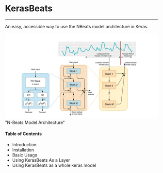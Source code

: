 # KerasBeats
----
An easy, accessible way to use the NBeats model architecture in Keras.

![kerasbeats](common/images/nbeats.PNG)  "N-Beats Model Architecture"

 #### Table of Contents
   - Introduction
   - Installation
   - Basic Usage
   - Using KerasBeats As a Layer
   - Using KerasBeats as a whole keras model
